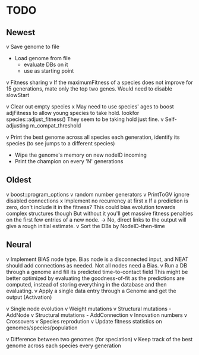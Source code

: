 TODO
====


## Newest

v Save genome to file
- Load genome from file 
  + evaluate DBs on it
  + use as starting point

v Fitness sharing
v If the maximumFitness of a species does not improve for 15 generations, mate only the top two genes.
  Would need to disable slowStart

v Clear out empty species
x May need to use species' ages to boost adjFitness to allow young species to take hold. lookfor species::adjust_fitness()
  They seem to be taking hold just fine.
v Self-adjusting m_compat_threshold

v Print the best genome across all species each generation, identify its species (to see jumps to a different species)
- Wipe the genome's memory on new nodeID incoming
- Print the champion on every 'N' generations



## Oldest

v boost::program_options
v random number generators
v PrintToGV ignore disabled connections
x Implement no recurrency at first
x If a prediction is zero, don't include it in the fitness?
  This could bias evolution towards complex structures though
  But without it you'll get massive fitness penalties on the first few entries of a new node.
  -> No, direct links to the output will give a rough initial estimate.
v Sort the DBs by NodeID-then-time

Neural
------
v Implement BIAS node type. Bias node is a disconnected input, and NEAT should add connections as needed.
   Not all nodes need a Bias. 
v Run a DB through a genome and fill its predicted time-to-contact field
   This might be better optimized by evaluating the goodness-of-fit as the predictions are computed,
   instead of storing everything in the database and then evaluating.
v Apply a single data entry through a Genome and get the output (Activation)

v Single node evolution
v Weight mutations
v Structural mutations - AddNode
v Structural mutations - AddConnection
v Innovation numbers
v Crossovers
v Species reprodution
v Update fitness statistics on genomes/species/population

v Difference between two genomes (for speciation)
v Keep track of the best genome across each species every generation
